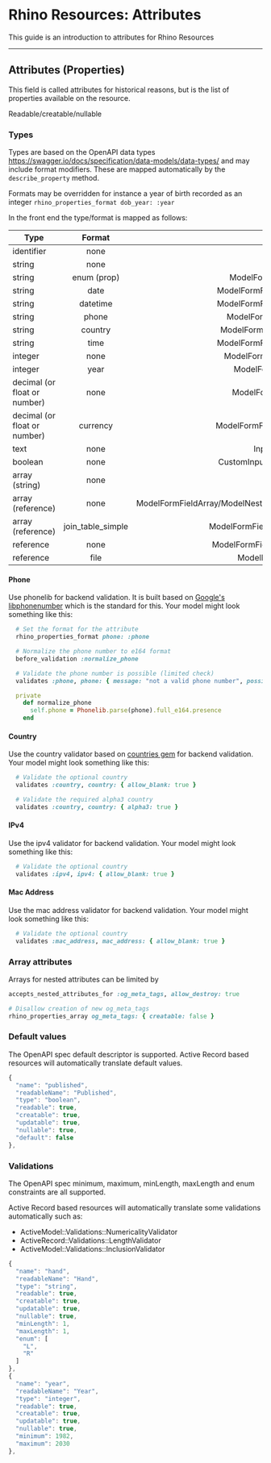 # Rhino Resources: Attributes

This guide is an introduction to attributes for Rhino Resources

---

## Attributes (Properties)

This field is called attributes for historical reasons, but is the list of properties available on the resource.

Readable/creatable/nullable

### Types

Types are based on the OpenAPI data types https://swagger.io/docs/specification/data-models/data-types/ and may include format modifiers. These are mapped automatically by the `describe_property` method.

Formats may be overridden for instance a year of birth recorded as an integer `rhino_properties_format dob_year: :year`

In the front end the type/format is mapped as follows:

| Type                         |      Format       |                               Component |
| ---------------------------- | :---------------: | --------------------------------------: |
| identifier                   |       none        |                                    none |
| string                       |       none        |                                   Input |
| string                       |    enum (prop)    |                      ModelFormFieldEnum |
| string                       |       date        |                  ModelFormFieldDatetime |
| string                       |     datetime      |                  ModelFormFieldDatetime |
| string                       |       phone       |                     ModelFormFieldPhone |
| string                       |      country      |                   ModelFormFieldCountry |
| string                       |       time        |                  ModelFormFieldDatetime |
| integer                      |       none        |                   ModelFormFieldInteger |
| integer                      |       year        |                      ModelFormFieldYear |
| decimal (or float or number) |       none        |                     ModelFormFieldFloat |
| decimal (or float or number) |     currency      |                  ModelFormFieldCurrency |
| text                         |       none        |                        Input (textarea) |
| boolean                      |       none        |                  CustomInput (checkbox) |
| array (string)               |       none        |                               Typeahead |
| array (reference)            |       none        | ModelFormFieldArray/ModelNestedManyForm |
| array (reference)            | join_table_simple |                ModelFormFieldJoinSimple |
| reference                    |       none        |                 ModelFormFieldReference |
| reference                    |       file        |                      ModelFormFieldFile |

#### Phone

Use phonelib for backend validation. It is built based on [Google's libphonenumber](https://github.com/google/libphonenumber) which is the standard for this. Your model might look something like this:

```ruby
  # Set the format for the attribute
  rhino_properties_format phone: :phone

  # Normalize the phone number to e164 format
  before_validation :normalize_phone

  # Validate the phone number is possible (limited check)
  validates :phone, phone: { message: "not a valid phone number", possible: true }

  private
    def normalize_phone
      self.phone = Phonelib.parse(phone).full_e164.presence
    end
```

#### Country

Use the country validator based on [countries gem](https://github.com/countries/countries) for backend validation. Your model might look something like this:

```ruby
  # Validate the optional country
  validates :country, country: { allow_blank: true }
```

```ruby
  # Validate the required alpha3 country
  validates :country, country: { alpha3: true }
```

#### IPv4

Use the ipv4 validator for backend validation. Your model might look something like this:

```ruby
  # Validate the optional country
  validates :ipv4, ipv4: { allow_blank: true }
```

#### Mac Address

Use the mac address validator for backend validation. Your model might look something like this:

```ruby
  # Validate the optional country
  validates :mac_address, mac_address: { allow_blank: true }
```

### Array attributes

Arrays for nested attributes can be limited by

```ruby
accepts_nested_attributes_for :og_meta_tags, allow_destroy: true

# Disallow creation of new og_meta_tags
rhino_properties_array og_meta_tags: { creatable: false }
```

### Default values

The OpenAPI spec default descriptor is supported. Active Record based resources will automatically translate default values.

```javascript
{
  "name": "published",
  "readableName": "Published",
  "type": "boolean",
  "readable": true,
  "creatable": true,
  "updatable": true,
  "nullable": true,
  "default": false
},
```

### Validations

The OpenAPI spec minimum, maximum, minLength, maxLength and enum constraints are all supported.

Active Record based resources will automatically translate some validations automatically such as:

- ActiveModel::Validations::NumericalityValidator
- ActiveRecord::Validations::LengthValidator
- ActiveModel::Validations::InclusionValidator

```javascript
{
  "name": "hand",
  "readableName": "Hand",
  "type": "string",
  "readable": true,
  "creatable": true,
  "updatable": true,
  "nullable": true,
  "minLength": 1,
  "maxLength": 1,
  "enum": [
    "L",
    "R"
  ]
},
{
  "name": "year",
  "readableName": "Year",
  "type": "integer",
  "readable": true,
  "creatable": true,
  "updatable": true,
  "nullable": true,
  "minimum": 1982,
  "maximum": 2030
},
```
